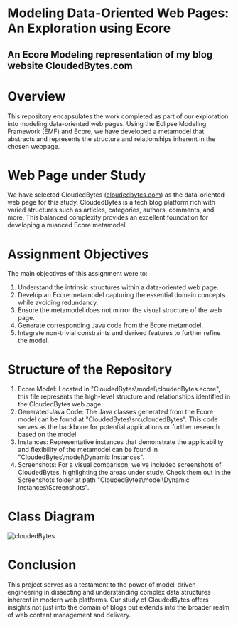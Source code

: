 # Modeling Data-Oriented Web Pages: An Exploration using Ecore
## An Ecore Modeling representation of my blog website CloudedBytes.com

# Overview

This repository encapsulates the work completed as part of our exploration into modeling data-oriented web pages. Using the Eclipse Modeling Framework (EMF) and Ecore, we have developed a metamodel that abstracts and represents the structure and relationships inherent in the chosen webpage.

# Web Page under Study

We have selected CloudedBytes ([cloudedbytes.com](https://cloudedbytes.com/)) as the data-oriented web page for this study. CloudedBytes is a tech blog platform rich with varied structures such as articles, categories, authors, comments, and more. This balanced complexity provides an excellent foundation for developing a nuanced Ecore metamodel.

# Assignment Objectives

The main objectives of this assignment were to:

1. Understand the intrinsic structures within a data-oriented web page.
2. Develop an Ecore metamodel capturing the essential domain concepts while avoiding redundancy.
3. Ensure the metamodel does not mirror the visual structure of the web page.
4. Generate corresponding Java code from the Ecore metamodel.
5. Integrate non-trivial constraints and derived features to further refine the model.

# Structure of the Repository

1. Ecore Model: Located in "CloudedBytes\model\cloudedBytes.ecore", this file represents the high-level structure and relationships identified in the CloudedBytes web page.
2. Generated Java Code: The Java classes generated from the Ecore model can be found at "CloudedBytes\src\cloudedBytes". This code serves as the backbone for potential applications or further research based on the model.
3. Instances: Representative instances that demonstrate the applicability and flexibility of the metamodel can be found in "CloudedBytes\model\Dynamic Instances".
4. Screenshots: For a visual comparison, we've included screenshots of CloudedBytes, highlighting the areas under study. Check them out in the Screenshots folder at path "CloudedBytes\model\Dynamic Instances\Screenshots".

# Class Diagram

![cloudedBytes](https://github.com/ayshaysha/Clouded_Bytes_Ecore_Project/assets/49022953/60efca70-1368-4218-98f3-e8cdd8e9fd85)

# Conclusion
This project serves as a testament to the power of model-driven engineering in dissecting and understanding complex data structures inherent in modern web platforms. Our study of CloudedBytes offers insights not just into the domain of blogs but extends into the broader realm of web content management and delivery.


